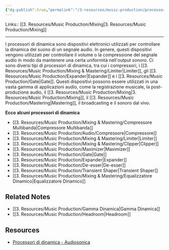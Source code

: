 ```yaml
---
{"dg-publish":true,"permalink":"/3-resources/music-production/processori-di-dinamica/"}
---
```


Links:: [[3. Resources/Music Production/Mixing\|3. Resources/Music Production/Mixing]]

---
I processori di dinamica sono dispositivi elettronici utilizzati per controllare la dinamica del suono di un segnale audio. In genere, questi dispositivi vengono utilizzati per controllare il volume o la compressione del segnale audio in modo da mantenere una certa uniformità nell'output sonoro. Ci sono diversi tipi di processori di dinamica, tra cui i compressori, i [[3. Resources/Music Production/Mixing & Mastering/Limiter\|Limiter]], gli [[3. Resources/Music Production/Expander\|Expander]] e i [[3. Resources/Music Production/Gate\|Gate]]. 
Questi dispositivi possono essere utilizzati in una vasta gamma di applicazioni audio, come la registrazione musicale, la post-produzione audio, il [[3. Resources/Music Production/Mixing\|3. Resources/Music Production/Mixing]], il [[3. Resources/Music Production/Mastering\|Mastering]], il broadcasting e il sonoro dal vivo.

**Ecco alcuni processori di dinamica**

- [[3. Resources/Music Production/Mixing & Mastering/Compressore Multibanda\|Compressore Multibanda]]
- [[3. Resources/Music Production/Audio/Compressore\|Compressore]]
- [[3. Resources/Music Production/Mixing & Mastering/Limiter\|Limiter]]
- [[3. Resources/Music Production/Mixing & Mastering/Clipper\|Clipper]]
- [[3. Resources/Music Production/Maximizer\|Maximizer]]
- [[3. Resources/Music Production/Gate\|Gate]]
- [[3. Resources/Music Production/Expander\|Expander]]
- [[3. Resources/Music Production/De-esser\|De-esser]]
- [[3. Resources/Music Production/Transient Shaper\|Transient Shaper]]
- [[3. Resources/Music Production/Mixing & Mastering/Equalizzatore Dinamico\|Equalizzatore Dinamico]]


## Related Notes

- [[3. Resources/Music Production/Gamma Dinamica\|Gamma Dinamica]]
- [[3. Resources/Music Production/Headroom\|Headroom]]


## Resources

- [Processori di dinamica - Audiosonica](https://www.audiosonica.com/it/corsoaudio-online/processori-di-dinamica)


